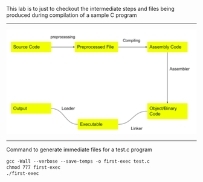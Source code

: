 This lab is to just to checkout the intermediate steps and files being produced during compilation of a sample C program

-----------------

<div align="center">
    <img src="C_Steps.png" width="600">
</div>

-----------------

Command to generate immediate files for a test.c program
```
gcc -Wall --verbose --save-temps -o first-exec test.c
chmod 777 first-exec
./first-exec 
```
